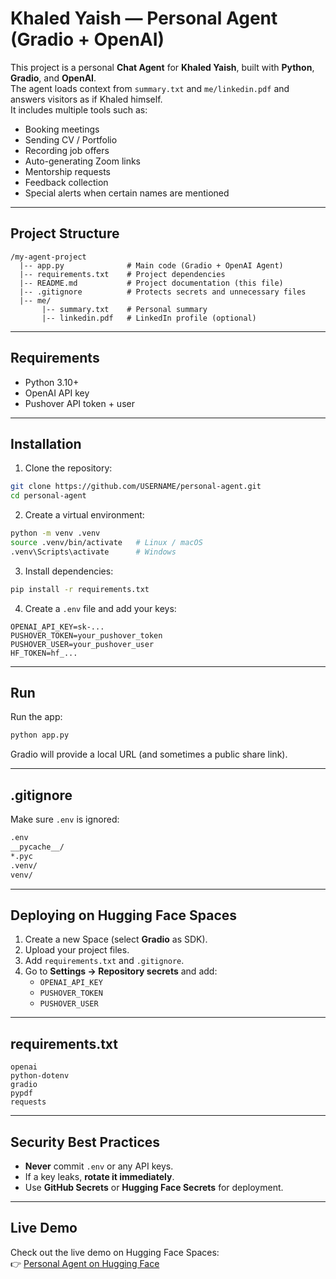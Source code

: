 # Khaled Yaish — Personal Agent (Gradio + OpenAI)

This project is a personal **Chat Agent** for **Khaled Yaish**, built with **Python**, **Gradio**, and **OpenAI**.  
The agent loads context from `summary.txt` and `me/linkedin.pdf` and answers visitors as if Khaled himself.  
It includes multiple tools such as:  
- Booking meetings  
- Sending CV / Portfolio  
- Recording job offers  
- Auto-generating Zoom links  
- Mentorship requests  
- Feedback collection  
- Special alerts when certain names are mentioned  


---

## Project Structure
```
/my-agent-project
  |-- app.py              # Main code (Gradio + OpenAI Agent)
  |-- requirements.txt    # Project dependencies
  |-- README.md           # Project documentation (this file)
  |-- .gitignore          # Protects secrets and unnecessary files
  |-- me/
       |-- summary.txt    # Personal summary
       |-- linkedin.pdf   # LinkedIn profile (optional)
```

---

## Requirements
- Python 3.10+  
- OpenAI API key  
- Pushover API token + user  

---

## Installation

1. Clone the repository:
```bash
git clone https://github.com/USERNAME/personal-agent.git
cd personal-agent
```

2. Create a virtual environment:
```bash
python -m venv .venv
source .venv/bin/activate   # Linux / macOS
.venv\Scripts\activate      # Windows
```

3. Install dependencies:
```bash
pip install -r requirements.txt
```

4. Create a `.env` file and add your keys:
```
OPENAI_API_KEY=sk-...
PUSHOVER_TOKEN=your_pushover_token
PUSHOVER_USER=your_pushover_user
HF_TOKEN=hf_...
```

---

## Run
Run the app:
```bash
python app.py
```

Gradio will provide a local URL (and sometimes a public share link).

---


## .gitignore
Make sure `.env` is ignored:
```txt
.env
__pycache__/
*.pyc
.venv/
venv/
```

---

## Deploying on Hugging Face Spaces

1. Create a new Space (select **Gradio** as SDK).  
2. Upload your project files.  
3. Add `requirements.txt` and `.gitignore`.  
4. Go to **Settings → Repository secrets** and add:
   - `OPENAI_API_KEY`
   - `PUSHOVER_TOKEN`
   - `PUSHOVER_USER`

---

## requirements.txt
```
openai
python-dotenv
gradio
pypdf
requests
```

---

## Security Best Practices
- **Never** commit `.env` or any API keys.  
- If a key leaks, **rotate it immediately**.  
- Use **GitHub Secrets** or **Hugging Face Secrets** for deployment.  

---
## Live Demo
Check out the live demo on Hugging Face Spaces:  
👉 [Personal Agent on Hugging Face](https://huggingface.co/spaces/KhaledYaish/personal-agent)
